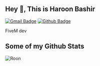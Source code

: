 ## Hey 👋, This is Haroon Bashir
[![Gmail Badge](https://img.shields.io/badge/-haroonb1245@gmail.com-c14438?style=flat&logo=Gmail&logoColor=white&link=mailto:haroonb1245@gmail.com)](mailto:haroonb1245@gmail.com) [![Github Badge](https://img.shields.io/badge/-HaroonB-grey?style=flat&logo=github&logoColor=white&link=https://github.com/HaroonB/)](https://www.github.com/HaroonB/) <p align='left'>FiveM dev </p>
## Some of my Github Stats
<p align=left> <img src=https://komarev.com/ghpvc/?username=HaroonB alt=Roon /> </p>
